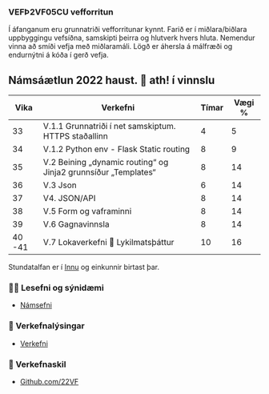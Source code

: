### VEFÞ2VF05CU vefforritun
Í áfanganum eru grunnatriði vefforritunar kynnt. Farið er í miðlara/biðlara uppbyggingu vefsíðna, samskipti þeirra og hlutverk hvers hluta. Nemendur vinna að smíði vefja með miðlaramáli. Lögð er áhersla á málfræði og endurnýtni á kóða í gerð vefja.

## Námsáætlun 2022 haust. 👋 ath! í vinnslu

| Vika  | Verkefni   | Tímar | Vægi % |
|---|---|---|---|
| 33  | V.1.1 Grunnatriði í net samskiptum. HTTPS staðallinn | 4  | 5  |
| 34  | V.1.2 Python env - Flask Static routing | 8  | 9  |
| 35  | V.2 Beining „dynamic routing“ og Jinja2 grunnsíður „Templates“ | 8  | 14  |
| 36  | V.3 Json | 6 | 14  |
| 37  | V4. JSON/API | 8  | 14  |
| 38  | V.5 Form og vaframinni | 8 | 14  |
| 39  | V.6 Gagnavinnsla | 8 | 14  |
| 40 -41  | V.7 Lokaverkefni 🍿 Lykilmatsþáttur | 10 | 16  |

Stundatalfan er í [Innu](https://r.inna.is/) og einkunnir birtast þar.

### 👩‍💻 Lesefni og sýnidæmi

* [Námsefni](https://github.com/vefthroun/namsefni/)

### 🧙 Verkefnalýsingar
* [Verkefni](https://github.com/vefthroun/Verkefni/)


### 🌈 Verkefnaskil

* [Github.com/22VF](https://github.com/22vf)


<!--

🙋‍♀️ Remember, you can do mighty things with the power of [Markdown](https://docs.github.com/github/writing-on-github/getting-started-with-writing-and-formatting-on-github/basic-writing-and-formatting-syntax)

-->
